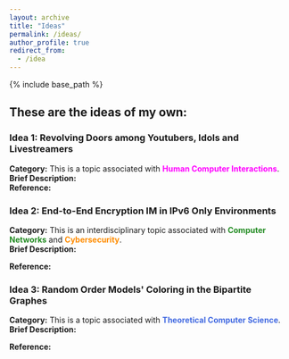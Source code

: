 ```yaml
---
layout: archive
title: "Ideas"
permalink: /ideas/
author_profile: true
redirect_from:
  - /idea
---
```


{% include base_path %}

## These are the ideas of my own: 

### Idea 1: Revolving Doors among Youtubers, Idols and Livestreamers 
**Category:** This is a topic associated with <span style="color:fuchsia">**Human Computer Interactions**</span>. <br>
**Brief Description:**<br>
**Reference:**<br>

### Idea 2: End-to-End Encryption IM in IPv6 Only Environments
**Category:** This is an interdisciplinary topic associated with <span style="color:forestgreen">**Computer Networks**</span> and <span style="color:darkorange">**Cybersecurity**</span>. <br>
**Brief Description:**
<br>

**Reference:**

### Idea 3: Random Order Models' Coloring in the Bipartite Graphes
**Category:** This is a topic associated with <span style="color:royalblue">**Theoretical Computer Science**</span>. <br>
**Brief Description:**<br>

**Reference:**
